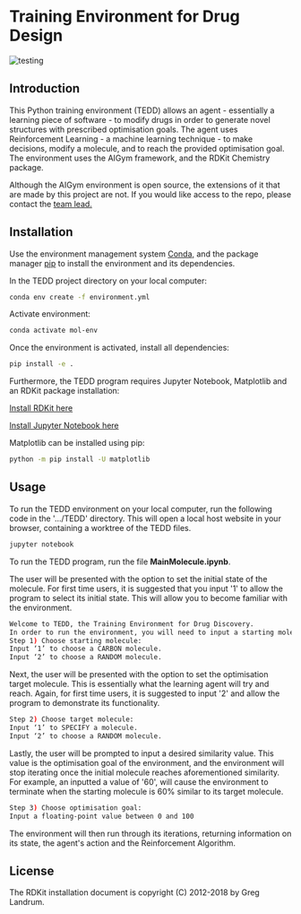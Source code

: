 # Training Environment for Drug Design 
![testing](https://github.com/robmacc/capstone-molecule-environment/workflows/testing/badge.svg)

## Introduction 
This Python training environment (TEDD) allows an agent - essentially a learning piece of software - to modify drugs in order to generate novel structures with prescribed optimisation goals. The agent uses Reinforcement Learning - a machine learning technique - to make decisions, modify a molecule, and to reach the provided optimisation goal. The environment uses the AIGym framework, and the RDKit Chemistry package. 


Although the AIGym environment is open source, the extensions of it that are made by this project are not. If you would like access to the repo, please contact the [team lead.](mailto:MLSLUK002@myuct.ac.za)

## Installation
Use the environment management system [Conda,](https://docs.conda.io/projects/conda/en/latest/user-guide/install/)
and the package manager [pip](https://pip.pypa.io/en/stable/) to install the environment and its dependencies. 

In the TEDD project directory on your local computer:
```bash
conda env create -f environment.yml
```
Activate environment:
```bash
conda activate mol-env
```

Once the environment is activated, install all dependencies: 
```bash
pip install -e .
```
Furthermore, the TEDD program requires Jupyter Notebook, Matplotlib and an RDKit package installation: 

[Install RDKit here](https://www.rdkit.org/docs/Install.html)

[Install Jupyter Notebook here](https://jupyter.org/install)

Matplotlib can be installed using pip:
```bash
python -m pip install -U matplotlib
```

## Usage
To run the TEDD environment on your local computer, run the following code in the '.../TEDD' directory. This will open a local host website in your browser, containing a worktree of the TEDD files. 
```bash
jupyter notebook
```
To run the TEDD program, run the file **MainMolecule.ipynb**.

The user will be presented with the option to set the initial state of the molecule.  For first time users, it is suggested that you input '1' to allow the program to select its initial state. This will allow you to become familiar with the environment. 
```bash
Welcome to TEDD, the Training Environment for Drug Discovery.
In order to run the environment, you will need to input a starting molecule, a target molecule and an optimisation goal.
Step 1) Choose starting molecule: 
Input ‘1’ to choose a CARBON molecule.
Input ‘2’ to choose a RANDOM molecule.

```


Next, the user will be presented with the option to set the optimisation target molecule. This is essentially what the learning agent will try and reach. Again, for first time users, it is suggested to input '2' and allow the program to demonstrate its functionality. 
```bash
Step 2) Choose target molecule: 
Input ‘1’ to SPECIFY a molecule.
Input ‘2’ to choose a RANDOM molecule.

```

Lastly, the user will be prompted to input a desired similarity value. This value is the optimisation goal of the environment, and the environment will stop iterating once the initial molecule reaches aforementioned similarity. For example, an inputted a value of '60', will cause the environment to terminate when the starting molecule is 60% similar to its target molecule. 
```bash
Step 3) Choose optimisation goal: 
Input a floating-point value between 0 and 100

```

The environment will then run through its iterations, returning information on its state, the agent's action and the Reinforcement Algorithm. 

## License
The RDKit installation document is copyright (C) 2012-2018 by Greg Landrum. 
